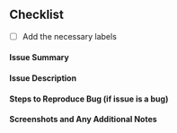 ## Checklist
- [ ] Add the necessary labels

#### Issue Summary

#### Issue Description

#### Steps to Reproduce Bug (if issue is a bug)

#### Screenshots and Any Additional Notes
